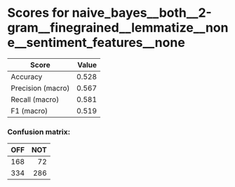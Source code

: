 # Scores for naive_bayes__both__2-gram__finegrained__lemmatize__none__sentiment_features__none
|      Score      |Value|
|-----------------|----:|
|Accuracy         |0.528|
|Precision (macro)|0.567|
|Recall (macro)   |0.581|
|F1 (macro)       |0.519|

### Confusion matrix:
|OFF|NOT|
|--:|--:|
|168| 72|
|334|286|
